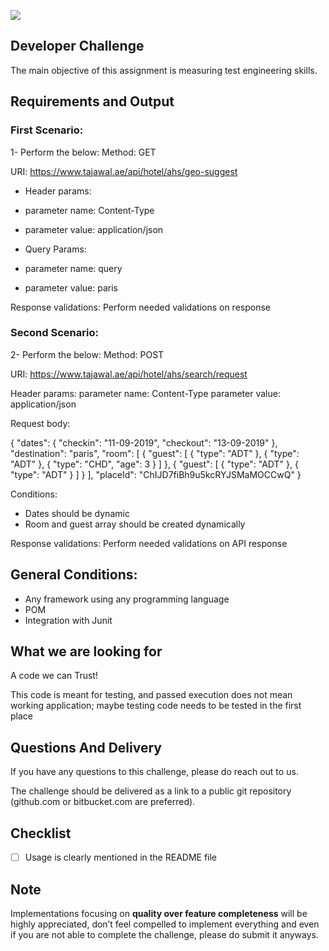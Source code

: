 ![](http://i.imgur.com/tCsIrH8.png)

## Developer Challenge
The main objective of this assignment is measuring test engineering skills. 

## Requirements and Output
### First Scenario:
1- Perform the below:
Method: GET

URI: https://www.tajawal.ae/api/hotel/ahs/geo-suggest

- Header params:
- parameter name: Content-Type
- parameter value: application/json

- Query Params:
- parameter name: query
- parameter value: paris

Response validations: Perform needed validations on response

### Second Scenario:
2- Perform the below:
Method: POST

URI: https://www.tajawal.ae/api/hotel/ahs/search/request

Header params:
parameter name: Content-Type
parameter value: application/json

Request body:

{
  "dates": {
    "checkin": "11-09-2019",
    "checkout": "13-09-2019"
  },
  "destination": "paris",
  "room": [
    {
      "guest": [
        {
          "type": "ADT"
        },
        {
          "type": "ADT"
        },
        {
          "type": "CHD",
          "age": 3
        }
      ]
    },
    {
      "guest": [
        {
          "type": "ADT"
        },
        {
          "type": "ADT"
        }
      ]
    }
  ],
  "placeId": "ChIJD7fiBh9u5kcRYJSMaMOCCwQ"
}

Conditions: 
 - Dates should be dynamic
 - Room and guest array should be created dynamically
 
Response validations: Perform needed validations on API response

## General Conditions:
- Any framework using any programming language
- POM
- Integration with Junit

## What we are looking for
A code we can Trust!

This code is meant for testing, and passed execution does not mean working application; maybe testing code needs to be tested in the first place

## Questions And Delivery
If you have any questions to this challenge, please do reach out to us.

The challenge should be delivered as a link to a public git repository (github.com or bitbucket.com are preferred).
## Checklist
- [ ] Usage is clearly mentioned in the README file
## Note
Implementations focusing on **quality over feature completeness** will be highly appreciated,  don’t feel compelled to implement everything and even if you are not able to complete the challenge, please do submit it anyways.
